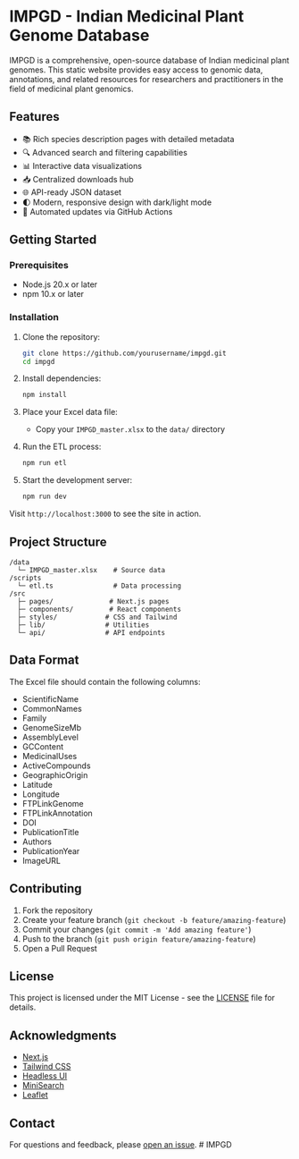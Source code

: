 # IMPGD - Indian Medicinal Plant Genome Database

IMPGD is a comprehensive, open-source database of Indian medicinal plant genomes. This static website provides easy access to genomic data, annotations, and related resources for researchers and practitioners in the field of medicinal plant genomics.

## Features

- 📚 Rich species description pages with detailed metadata
- 🔍 Advanced search and filtering capabilities
- 📊 Interactive data visualizations
- 📥 Centralized downloads hub
- 🌐 API-ready JSON dataset
- 🌓 Modern, responsive design with dark/light mode
- 🔄 Automated updates via GitHub Actions

## Getting Started

### Prerequisites

- Node.js 20.x or later
- npm 10.x or later

### Installation

1. Clone the repository:
   ```bash
   git clone https://github.com/yourusername/impgd.git
   cd impgd
   ```

2. Install dependencies:
   ```bash
   npm install
   ```

3. Place your Excel data file:
   - Copy your `IMPGD_master.xlsx` to the `data/` directory

4. Run the ETL process:
   ```bash
   npm run etl
   ```

5. Start the development server:
   ```bash
   npm run dev
   ```

Visit `http://localhost:3000` to see the site in action.

## Project Structure

```
/data
  └─ IMPGD_master.xlsx    # Source data
/scripts
  └─ etl.ts               # Data processing
/src
  ├─ pages/              # Next.js pages
  ├─ components/         # React components
  ├─ styles/            # CSS and Tailwind
  ├─ lib/               # Utilities
  └─ api/               # API endpoints
```

## Data Format

The Excel file should contain the following columns:

- ScientificName
- CommonNames
- Family
- GenomeSizeMb
- AssemblyLevel
- GCContent
- MedicinalUses
- ActiveCompounds
- GeographicOrigin
- Latitude
- Longitude
- FTPLinkGenome
- FTPLinkAnnotation
- DOI
- PublicationTitle
- Authors
- PublicationYear
- ImageURL

## Contributing

1. Fork the repository
2. Create your feature branch (`git checkout -b feature/amazing-feature`)
3. Commit your changes (`git commit -m 'Add amazing feature'`)
4. Push to the branch (`git push origin feature/amazing-feature`)
5. Open a Pull Request

## License

This project is licensed under the MIT License - see the [LICENSE](LICENSE) file for details.

## Acknowledgments

- [Next.js](https://nextjs.org/)
- [Tailwind CSS](https://tailwindcss.com/)
- [Headless UI](https://headlessui.dev/)
- [MiniSearch](https://lunrjs.com/)
- [Leaflet](https://leafletjs.com/)

## Contact

For questions and feedback, please [open an issue](https://github.com/yourusername/impgd/issues). #   I M P G D  
 